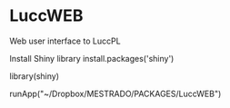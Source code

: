 # LuccWEB
Web user interface to LuccPL

Install Shiny library
install.packages('shiny')

library(shiny)


runApp("~/Dropbox/MESTRADO/PACKAGES/LuccWEB")
